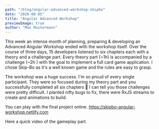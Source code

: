 ```yaml
---
path: "/blog/angular-advanced-workshop-skipbo"
date: "2020-08-05"
title: "Angular Advanced Workshop"
previewImage: true
author: "Max Mustermann"
---
```


This week an intense month of planning, preparing & developing an Advanced Angular Workshop ended with the workshop itself. Over the course of three days, 15 developers listened to six chapters each with a theory and a challenge part. Every theory part (~1h) is accompanied by a challenge (~2h ) with the goal to implement a full card game application. I chose Skip-Bo as it's a well known game and the rules are easy to grasp.

The workshop was a huge success. I'm so proud of every single participant. They were so focused during my theory part and you successfully completed all six chapters 💪 I can tell you those challenges were pretty difficult. I planted nifty bugs to fix, there were RxJS streams to create and animations to build.

You can play with the final project online. https://skipbo-angular-workshop.netlify.com

Here a quick video of the gameplay part.
